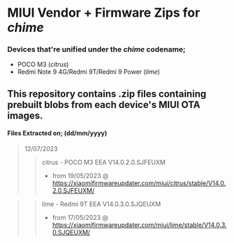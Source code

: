 # MIUI Vendor + Firmware Zips for ***chime*** 

### Devices that're unified under the ***chime*** codename;  
- POCO M3 (*citrus*)
- Redmi Note 9 4G/Redmi 9T/Redmi 9 Power (*lime*) 

## This repository contains .zip files containing prebuilt blobs from each device's MIUI OTA images.

#### Files Extracted on; (dd/mm/yyyy)
> 12/07/2023
>> citrus - POCO M3 EEA V14.0.2.0.SJFEUXM
>> - from 19/05/2023 @ https://xiaomifirmwareupdater.com/miui/citrus/stable/V14.0.2.0.SJFEUXM/

>> lime - Redmi 9T EEA V14.0.3.0.SJQEUXM
>> - from 17/05/2023 @ https://xiaomifirmwareupdater.com/miui/lime/stable/V14.0.3.0.SJQEUXM/
